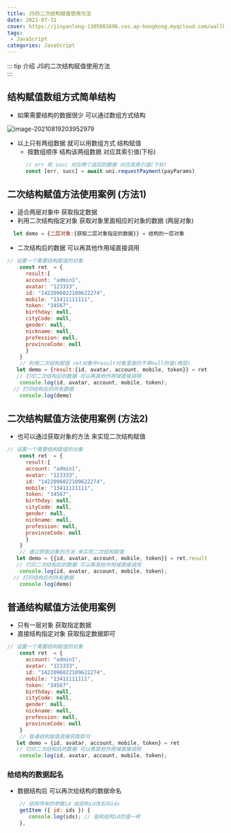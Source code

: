 ```yaml
---
title: JS的二次结构赋值使用方法
date: 2021-07-31
cover: https://jinyanlong-1305883696.cos.ap-hongkong.myqcloud.com/wallhaven-dpkloo.jpg
tags:
 - JavaScript
categories: JavaScript
---
```


::: tip 介绍
JS的二次结构赋值使用方法 <br>
:::

<!-- more -->

## 结构赋值数组方式简单结构

* 如果需要结构的数据很少 可以通过数组方式结构

![image-20210819203952979](https://jinyanlong-1305883696.cos.ap-hongkong.myqcloud.com/image-20210819203952979.png)

* 以上只有两组数据 就可以用数组方式 结构赋值
  * 按数组顺序 结构该两组数据 对应其索引值(下标)

```js
      // err 和 succ 对应两个返回的数据 对应其索引值(下标)
      const [err, succ] = await uni.requestPayment(payParams)
```

##  二次结构赋值方法使用案例 (方法1)

* 适合两层对象中 获取指定数据
* 利用二次结构指定对象 获取对象里面相应的对象的数据 (两层对象)

```js
  let demo = {二层对象:{获取二层对象指定的数据}} = 结构的一层对象
```

* 二次结构后的数据 可以再其他作用域直接调用

```js
// 设置一个需要结构赋值的对象
    const ret  = {
      result:{
      account: "admin1",
      avatar: "123333",
      id: "1422096022109622274",
      mobile: "13411111111",
      token: "34567",
      birthday: null,
      cityCode: null,
      gender: null,
      nickname: null,
      profession: null,
      provinceCode: null
      }
    }
    // 利用二次结构赋值 ret对象中result对象里面的不带null的值(两层)
   let demo = {result:{id, avatar, account, mobile, token}} = ret
   // 打印二次结构后的数据 可以再其他作用域直接调用
    console.log(id, avatar, account, mobile, token);
  // 打印结构后的所有数据
	console.log(demo)
```

## 二次结构赋值方法使用案例 (方法2)

* 也可以通过获取对象的方法 来实现二次结构赋值

```js
// 设置一个需要结构赋值的对象
    const ret  = {
      result:{
      account: "admin1",
      avatar: "123333",
      id: "1422096022109622274",
      mobile: "13411111111",
      token: "34567",
      birthday: null,
      cityCode: null,
      gender: null,
      nickname: null,
      profession: null,
      provinceCode: null
      }
    }
    // 通过获取对象的方法 来实现二次结构赋值
   let demo = {{id, avatar, account, mobile, token}} = ret.result
   // 打印二次结构后的数据 可以再其他作用域直接调用
    console.log(id, avatar, account, mobile, token);
  // 打印结构后的所有数据
	console.log(demo)
```

## 普通结构赋值方法使用案例

* 只有一层对象 获取指定数据
* 直接结构指定对象 获取指定数据即可

```js
// 设置一个需要结构赋值的对象
    const ret  = {
      account: "admin1",
      avatar: "123333",
      id: "1422096022109622274",
      mobile: "13411111111",
      token: "34567",
      birthday: null,
      cityCode: null,
      gender: null,
      nickname: null,
      profession: null,
      provinceCode: null
    }
    // 普通结构赋值直接获取即可
   let demo = {id, avatar, account, mobile, token} = ret
   // 打印二次结构后的数据 可以再其他作用域直接调用
    console.log(id, avatar, account, mobile, token);
```

### 给结构的数据起名

* 数据结构后 可以再次给结构的数据命名

```js
    // 结构传来的参数id 给结构id改名叫ids
	getItem ({ id: ids }) {
       console.log(ids); // 值和结构id的值一样
    },
```

